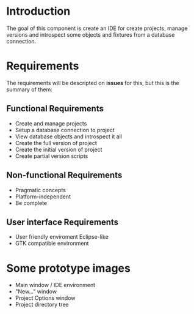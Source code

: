 # Introduction #

The goal of this component is create an IDE for create projects, manage versions and introspect some objects and fixtures from a database connection.

# Requirements #

The requirements will be descripted on **issues** for this, but this is the summary of them:

## Functional Requirements ##
  * Create and manage projects
  * Setup a database connection to project
  * View database objects and introspect it all
  * Create the full version of project
  * Create the initial version of project
  * Create partial version scripts

## Non-functional Requirements ##
  * Pragmatic concepts
  * Platform-independent
  * Be complete

## User interface Requirements ##
  * User friendly enviroment Eclipse-like
  * GTK compatible environment

# Some prototype images #

  * Main window / IDE environment
  * "New..." window
  * Project Options window
  * Project directory tree